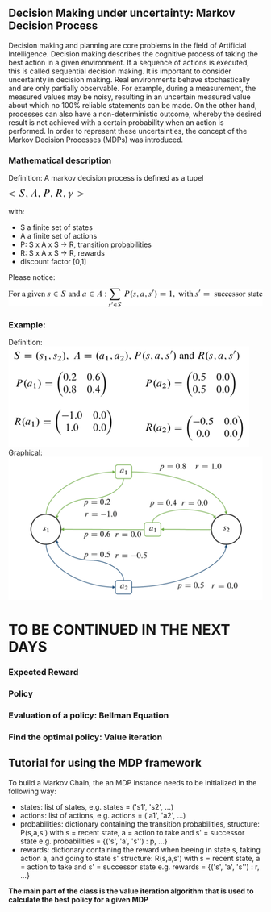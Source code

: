 ## Decision Making under uncertainty: Markov Decision Process

Decision making and planning are core problems in the field of Artificial Intelligence. Decision making describes the cognitive process of taking the best action in a given environment. If a sequence of actions is executed, this is called sequential decision making. 
It is important to consider uncertainty in decision making. Real environments behave stochastically and are only partially observable. For example, during a measurement, the measured values may be noisy, resulting in an uncertain measured value about which no 100% reliable statements can be made. On the other hand, processes can also have a non-deterministic outcome, whereby the desired result is not achieved with a certain probability when an action is performed. In order to represent these uncertainties, the concept of the Markov Decision Processes (MDPs) was introduced.

### Mathematical description
Definition: A markov decision process is defined as a tupel

![def](assets/15o22.png)

with: 
 - S a finite set of states
 - A a finite set of actions
 - P: S x A x S -> R, transition probabilities
 - R: S x A x S -> R, rewards
 - discount factor [0,1]
 
Please notice:

![mdp_tupel](assets/15o2p.png)

### Example:
Definition:
![MDP Definition](assets/mdp_def.png)
Graphical: 
![MDP Figure](assets/mdp.png)

# TO BE CONTINUED IN THE NEXT DAYS

### Expected Reward
### Policy
### Evaluation of a policy: Bellman Equation
### Find the optimal policy: Value iteration

## Tutorial for using the MDP framework
To build a Markov Chain, the an MDP instance needs to be initialized in the following way:
- states: list of states, e.g. states = ('s1', 's2', ...)
- actions: list of actions, e.g. actions = ('a1', 'a2', ...)
- probabilities: dictionary containing the transition probabilities,
                            structure: P(s,a,s') with s = recent state, a = action to take and s' = successor state
                            e.g. probabilities = {('s', 'a', 's'') : p, ...}
- rewards: dictionary containing the reward when beeing in state s, taking action a, and going to state s'
                            structure: R(s,a,s') with s = recent state, a = action to take and s' = successor state
                            e.g. rewards = {('s', 'a', 's'') : r, ...}
                            
**The main part of the class is the value iteration algorithm that is used to calculate the best policy for a given MDP**                        